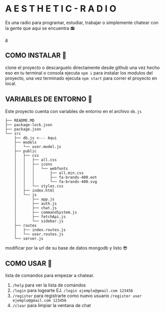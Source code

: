 # A E S T H E T I C - R A D I O

Es una radio para programar, estudiar, trabajar o simplemente chatear con la gente que aqui se encuentra 📻

[a]()

## COMO INSTALAR 🤔

clone el proyecto o descarguelo directamente desde github
una vez hecho eso en tu terminal o consola ejecuta `npm i` para instalar los modulos del proyecto, una vez terminado ejecuta `npm start` para correr el proyecto en local.

## VARIABLES DE ENTORNO 🚀

Este proyecto cuenta con variables de entorno en el archivo `db.js`

```
├── README.MD
├── package-lock.json
├── package.json
└── src
    ├── db.js <--- Aqui
    ├── models
    │   └── user.model.js
    ├── public
    │   ├── css
    │   │   ├── all.css
    │   │   ├── icons
    │   │   │   └── webfonts
    │   │   │       ├── all.min.css
    │   │   │       ├── fa-brands-400.eot
    │   │   │       └── fa-brands-400.svg
    │   │   └── styles.css
    │   ├── index.html
    │   └── js
    │       ├── app.js
    │       ├── auth.js
    │       ├── chat.js
    │       ├── commandSystem.js
    │       ├── fetchApi.js
    │       └── sidebar.js
    ├── routes
    │   ├── index.routes.js
    │   └── user.routes.js
    └── server.js
```

modificar por la url de su base de datos mongodb y listo 😎

## COMO USAR 📑

lista de comandos para empezar a chatear.

1. `/help` para ver la lista de comandos
2. `/login` para logearte EJ. `/login ejemplo@gmail.com 123456`
3. `/register` para registrarte como nuevo usuario `/register user ejemplo@gmail.com 123456`
4. `/clear` para limpiar la ventana de chat
